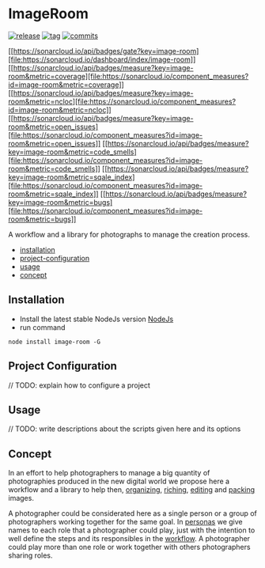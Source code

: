 # ImageRoom

[![release](https://img.shields.io/github/release/rbuas/image-room.svg)](https://GitHub.com/rbuas/image-room/releases/)
[![tag](https://img.shields.io/github/tag/rbuas/image-room.svg)](https://GitHub.com/rbuas/image-room/tags/)
[![commits](https://img.shields.io/github/commits-since/rbuas/image-room/v0.0.0.svg)](https://GitHub.com/rbuas/image-room/commit/)

[[https://sonarcloud.io/api/badges/gate?key=image-room][file:https://sonarcloud.io/dashboard/index/image-room]]
[[https://sonarcloud.io/api/badges/measure?key=image-room&metric=coverage][file:https://sonarcloud.io/component_measures?id=image-room&metric=coverage]]
[[https://sonarcloud.io/api/badges/measure?key=image-room&metric=ncloc][file:https://sonarcloud.io/component_measures?id=image-room&metric=ncloc]]
[[https://sonarcloud.io/api/badges/measure?key=image-room&metric=open_issues][file:https://sonarcloud.io/component_measures?id=image-room&metric=open_issues]]
[[https://sonarcloud.io/api/badges/measure?key=image-room&metric=code_smells][file:https://sonarcloud.io/component_measures?id=image-room&metric=code_smells]]
[[https://sonarcloud.io/api/badges/measure?key=image-room&metric=sqale_index][file:https://sonarcloud.io/component_measures?id=image-room&metric=sqale_index]]
[[https://sonarcloud.io/api/badges/measure?key=image-room&metric=bugs][file:https://sonarcloud.io/component_measures?id=image-room&metric=bugs]]

A workflow and a library for photographs to manage the creation process.

- [installation](#installation)
- [project-configuration](#project-configuration)
- [usage](#usage)
- [concept](#concept)

## Installation
- Install the latest stable NodeJs version [NodeJs](https://nodejs.org/en/)
- run command 
```
node install image-room -G
```

## Project Configuration
// TODO: explain how to configure a project

## Usage
// TODO: write descriptions about the scripts given here and its options


## Concept

In an effort to help photographers to manage a big quantity of photographies produced in the new digital world we propose here a workflow and a library to help then, [organizing](./doc/workflow.md#project-preparatino), [riching](./doc/workflow.md#sifting), [editing](./doc/workflow.md#edition) and [packing](./doc/workflow.md#packing) images.

A photographer could be considerated here as a single person or a group of photographers working together for the same goal. In [personas](./doc/personas.md) we give names to each role that a photographer could play, just with the intention to well define the steps and its responsibles in the [workflow](./doc/workflow.md). A photographer could play more than one role or work together with others photographers sharing roles.
